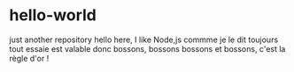 # hello-world
just another repository
hello here, I like Node,js commme je le dit toujours tout essaie est valable
donc bossons, bossons bossons et bossons, c'est la règle d'or !
